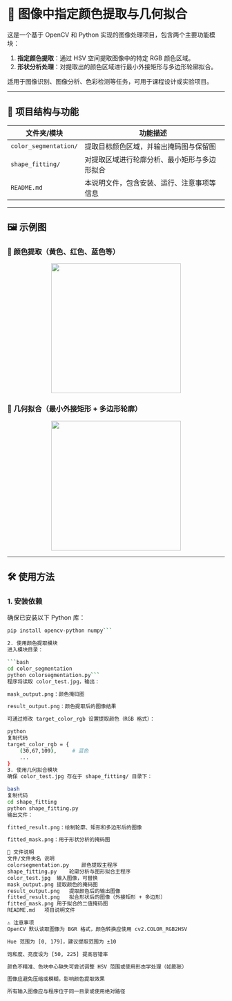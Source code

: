 # 🎯 图像中指定颜色提取与几何拟合

这是一个基于 OpenCV 和 Python 实现的图像处理项目，包含两个主要功能模块：

1. **指定颜色提取**：通过 HSV 空间提取图像中的特定 RGB 颜色区域。
2. **形状分析处理**：对提取出的颜色区域进行最小外接矩形与多边形轮廓拟合。

适用于图像识别、图像分析、色彩检测等任务，可用于课程设计或实验项目。

---

## 📌 项目结构与功能

| 文件夹/模块         | 功能描述                                   |
|------------------|----------------------------------------|
| `color_segmentation/` | 提取目标颜色区域，并输出掩码图与保留图 |
| `shape_fitting/`      | 对提取区域进行轮廓分析、最小矩形与多边形拟合 |
| `README.md`           | 本说明文件，包含安装、运行、注意事项等信息 |

---

## 🖼️ 示例图

### 🎨 颜色提取（黄色、红色、蓝色等）
<div align="center">
  <img src="color_segmentation/result_output.png" width="300"/>  
</div>

### 📐 几何拟合（最小外接矩形 + 多边形轮廓）
<div align="center">
  <img src="shape_fitting/fitted_result.png" width="300"/>  
</div>

---

## 🛠️ 使用方法

### 1. 安装依赖

确保已安装以下 Python 库：

```bash
pip install opencv-python numpy```

2. 使用颜色提取模块
进入模块目录：

```bash
cd color_segmentation
python colorsegmentation.py```
程序将读取 color_test.jpg，输出：

mask_output.png：颜色掩码图

result_output.png：颜色提取后的图像结果

可通过修改 target_color_rgb 设置提取颜色（RGB 格式）：

python
复制代码
target_color_rgb = {
    (30,67,109),     # 蓝色
    ...
}
3. 使用几何拟合模块
确保 color_test.jpg 存在于 shape_fitting/ 目录下：

bash
复制代码
cd shape_fitting
python shape_fitting.py
输出文件：

fitted_result.png：绘制轮廓、矩形和多边形后的图像

fitted_mask.png：用于形状分析的掩码图

📂 文件说明
文件/文件夹名	说明
colorsegmentation.py	颜色提取主程序
shape_fitting.py	轮廓分析与图形拟合主程序
color_test.jpg	输入图像，可替换
mask_output.png	提取颜色的掩码图
result_output.png	提取颜色后的输出图像
fitted_result.png	拟合形状后的图像（外接矩形 + 多边形）
fitted_mask.png	用于拟合的二值掩码图
README.md	项目说明文件

⚠️ 注意事项
OpenCV 默认读取图像为 BGR 格式，颜色转换应使用 cv2.COLOR_RGB2HSV

Hue 范围为 [0, 179]，建议提取范围为 ±10

饱和度、亮度设为 [50, 225] 提高容错率

颜色不精准、色块中心缺失可尝试调整 HSV 范围或使用形态学处理（如膨胀）

图像应避免压缩或模糊，影响颜色提取效果

所有输入图像应与程序位于同一目录或使用绝对路径
